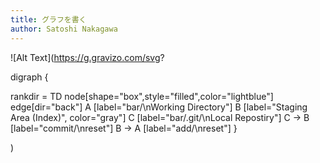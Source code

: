 ```yaml
---
title: グラフを書く
author: Satoshi Nakagawa
---
```



![Alt Text](https://g.gravizo.com/svg?

digraph {

rankdir = TD
node[shape="box",style="filled",color="lightblue"]
edge[dir="back"]
A [label="bar/\nWorking Directory"]
B [label="Staging Area (Index)", color="gray"]
C [label="bar/.git/\nLocal Repostiry"]
C -> B [label="commit/\nreset"]
B -> A [label="add/\nreset"]
}


)

